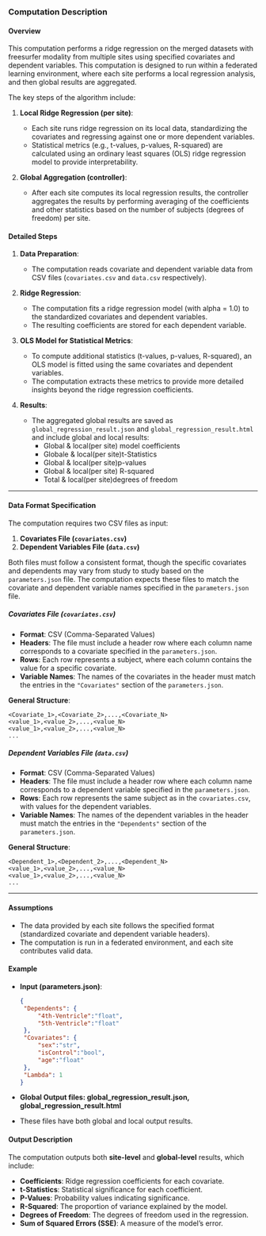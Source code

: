 ### Computation Description

#### Overview
This computation performs a ridge regression on the merged datasets with freesurfer modality from multiple sites using specified covariates and dependent variables. This computation is designed to run within a federated learning environment, where each site performs a local regression analysis, and then global results are aggregated.

The key steps of the algorithm include:

1. **Local Ridge Regression (per site)**:
   - Each site runs ridge regression on its local data, standardizing the covariates and regressing against one or more dependent variables.
   - Statistical metrics (e.g., t-values, p-values, R-squared) are calculated using an ordinary least squares (OLS) ridge regression model to provide interpretability.

2. **Global Aggregation (controller)**:
   - After each site computes its local regression results, the controller aggregates the results by performing averaging of the coefficients and other statistics based on the number of subjects (degrees of freedom) per site.

#### Detailed Steps

1. **Data Preparation**:
   - The computation reads covariate and dependent variable data from CSV files (`covariates.csv` and `data.csv` respectively).
  
2. **Ridge Regression**:
   - The computation fits a ridge regression model (with alpha = 1.0) to the standardized covariates and dependent variables.
   - The resulting coefficients are stored for each dependent variable.

3. **OLS Model for Statistical Metrics**:
   - To compute additional statistics (t-values, p-values, R-squared), an OLS model is fitted using the same covariates and dependent variables.
   - The computation extracts these metrics to provide more detailed insights beyond the ridge regression coefficients.

4. **Results**:
   - The aggregated global results are saved as `global_regression_result.json` and `global_regression_result.html` and include global and local results:
     - Global & local(per site) model coefficients
     - Globale & local(per site)t-Statistics
     - Global & local(per site)p-values
     - Global & local(per site) R-squared
     - Total & local(per site)degrees of freedom
---

#### Data Format Specification

The computation requires two CSV files as input:

1. **Covariates File (`covariates.csv`)**
2. **Dependent Variables File (`data.csv`)**

Both files must follow a consistent format, though the specific covariates and dependents may vary from study to study based on the `parameters.json` file. The computation expects these files to match the covariate and dependent variable names specified in the `parameters.json` file.

##### Covariates File (`covariates.csv`)

- **Format**: CSV (Comma-Separated Values)
- **Headers**: The file must include a header row where each column name corresponds to a covariate specified in the `parameters.json`.
- **Rows**: Each row represents a subject, where each column contains the value for a specific covariate.
- **Variable Names**: The names of the covariates in the header must match the entries in the `"Covariates"` section of the `parameters.json`.

**General Structure**:
```csv
<Covariate_1>,<Covariate_2>,...,<Covariate_N>
<value_1>,<value_2>,...,<value_N>
<value_1>,<value_2>,...,<value_N>
...
```


##### Dependent Variables File (`data.csv`)

- **Format**: CSV (Comma-Separated Values)
- **Headers**: The file must include a header row where each column name corresponds to a dependent variable specified in the `parameters.json`.
- **Rows**: Each row represents the same subject as in the `covariates.csv`, with values for the dependent variables.
- **Variable Names**: The names of the dependent variables in the header must match the entries in the `"Dependents"` section of the `parameters.json`.

**General Structure**:
```csv
<Dependent_1>,<Dependent_2>,...,<Dependent_N>
<value_1>,<value_2>,...,<value_N>
<value_1>,<value_2>,...,<value_N>
...
```
---

#### Assumptions
- The data provided by each site follows the specified format (standardized covariate and dependent variable headers).
- The computation is run in a federated environment, and each site contributes valid data.

#### Example

- **Input (parameters.json)**:
   ```json   
   {
    "Dependents": {
        "4th-Ventricle":"float",
        "5th-Ventricle":"float"
    },
    "Covariates": {
        "sex":"str",
        "isControl":"bool",
        "age":"float"
    },
    "Lambda": 1
   }
   ```

- **Global Output files: global_regression_result.json, global_regression_result.html**
- These files have both global and local output results.
 

#### Output Description
The computation outputs both **site-level** and **global-level** results, which include:
- **Coefficients**: Ridge regression coefficients for each covariate.
- **t-Statistics**: Statistical significance for each coefficient.
- **P-Values**: Probability values indicating significance.
- **R-Squared**: The proportion of variance explained by the model.
- **Degrees of Freedom**: The degrees of freedom used in the regression.
- **Sum of Squared Errors (SSE)**: A measure of the model’s error.
